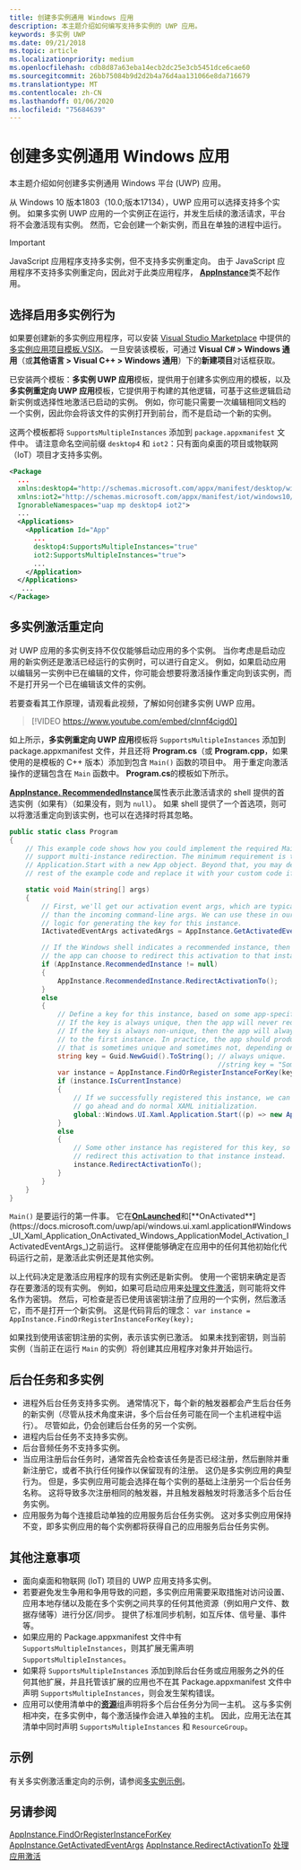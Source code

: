 ```yaml
---
title: 创建多实例通用 Windows 应用
description: 本主题介绍如何编写支持多实例的 UWP 应用。
keywords: 多实例 UWP
ms.date: 09/21/2018
ms.topic: article
ms.localizationpriority: medium
ms.openlocfilehash: cdb8d87a63eba14ecb2dc25e3cb5451dce6cae60
ms.sourcegitcommit: 26bb75084b9d2d2b4a76d4aa131066e8da716679
ms.translationtype: MT
ms.contentlocale: zh-CN
ms.lasthandoff: 01/06/2020
ms.locfileid: "75684639"
---
```

# <a name="create-a-multi-instance-universal-windows-app"></a>创建多实例通用 Windows 应用

本主题介绍如何创建多实例通用 Windows 平台 (UWP) 应用。

从 Windows 10 版本1803（10.0;版本17134），UWP 应用可以选择支持多个实例。 如果多实例 UWP 应用的一个实例正在运行，并发生后续的激活请求，平台将不会激活现有实例。 然而，它会创建一个新实例，而且在单独的进程中运行。

> [!IMPORTANT]
> JavaScript 应用程序支持多实例，但不支持多实例重定向。 由于 JavaScript 应用程序不支持多实例重定向，因此对于此类应用程序， [**AppInstance**](/uwp/api/windows.applicationmodel.appinstance)类不起作用。

## <a name="opt-in-to-multi-instance-behavior"></a>选择启用多实例行为

如果要创建新的多实例应用程序，可以安装 [Visual Studio Marketplace](https://marketplace.visualstudio.com/) 中提供的[多实例应用项目模板.VSIX](https://marketplace.visualstudio.com/items?itemName=AndrewWhitechapelMSFT.MultiInstanceApps)。 一旦安装该模板，可通过 **Visual C# > Windows 通用**（或**其他语言 > Visual C++ > Windows 通用**）下的**新建项目**对话框获取。

已安装两个模板：**多实例 UWP 应用**模板，提供用于创建多实例应用的模板，以及**多实例重定向 UWP 应用**模板，它提供用于构建的其他逻辑，可基于这些逻辑启动新实例或选择性地激活已启动的实例。 例如，你可能只需要一次编辑相同文档的一个实例，因此你会将该文件的实例打开到前台，而不是启动一个新的实例。

这两个模板都将 `SupportsMultipleInstances` 添加到 `package.appxmanifest` 文件中。 请注意命名空间前缀 `desktop4` 和 `iot2`：只有面向桌面的项目或物联网（IoT）项目才支持多实例。

```xml
<Package
  ...
  xmlns:desktop4="http://schemas.microsoft.com/appx/manifest/desktop/windows10/4"
  xmlns:iot2="http://schemas.microsoft.com/appx/manifest/iot/windows10/2"  
  IgnorableNamespaces="uap mp desktop4 iot2">
  ...
  <Applications>
    <Application Id="App"
      ...
      desktop4:SupportsMultipleInstances="true"
      iot2:SupportsMultipleInstances="true">
      ...
    </Application>
  </Applications>
   ...
</Package>
```

## <a name="multi-instance-activation-redirection"></a>多实例激活重定向

 对 UWP 应用的多实例支持不仅仅能够启动应用的多个实例。 当你考虑是启动应用的新实例还是激活已经运行的实例时，可以进行自定义。 例如，如果启动应用以编辑另一实例中已在编辑的文件，你可能会想要将激活操作重定向到该实例，而不是打开另一个已在编辑该文件的实例。

若要查看其工作原理，请观看此视频，了解如何创建多实例 UWP 应用。

> [!VIDEO https://www.youtube.com/embed/clnnf4cigd0]

如上所示，**多实例重定向 UWP 应用**模板将 `SupportsMultipleInstances` 添加到 package.appxmanifest 文件，并且还将 **Program.cs**（或 **Program.cpp**，如果使用的是模板的 C++ 版本）添加到包含 `Main()` 函数的项目中。 用于重定向激活操作的逻辑包含在 `Main` 函数中。 **Program.cs**的模板如下所示。

[**AppInstance. RecommendedInstance**](/uwp/api/windows.applicationmodel.appinstance.recommendedinstance)属性表示此激活请求的 shell 提供的首选实例（如果有）（如果没有，则为 `null`）。 如果 shell 提供了一个首选项，则可以将激活重定向到该实例，也可以在选择时将其忽略。

``` csharp
public static class Program
{
    // This example code shows how you could implement the required Main method to
    // support multi-instance redirection. The minimum requirement is to call
    // Application.Start with a new App object. Beyond that, you may delete the
    // rest of the example code and replace it with your custom code if you wish.

    static void Main(string[] args)
    {
        // First, we'll get our activation event args, which are typically richer
        // than the incoming command-line args. We can use these in our app-defined
        // logic for generating the key for this instance.
        IActivatedEventArgs activatedArgs = AppInstance.GetActivatedEventArgs();

        // If the Windows shell indicates a recommended instance, then
        // the app can choose to redirect this activation to that instance instead.
        if (AppInstance.RecommendedInstance != null)
        {
            AppInstance.RecommendedInstance.RedirectActivationTo();
        }
        else
        {
            // Define a key for this instance, based on some app-specific logic.
            // If the key is always unique, then the app will never redirect.
            // If the key is always non-unique, then the app will always redirect
            // to the first instance. In practice, the app should produce a key
            // that is sometimes unique and sometimes not, depending on its own needs.
            string key = Guid.NewGuid().ToString(); // always unique.
                                                    //string key = "Some-App-Defined-Key"; // never unique.
            var instance = AppInstance.FindOrRegisterInstanceForKey(key);
            if (instance.IsCurrentInstance)
            {
                // If we successfully registered this instance, we can now just
                // go ahead and do normal XAML initialization.
                global::Windows.UI.Xaml.Application.Start((p) => new App());
            }
            else
            {
                // Some other instance has registered for this key, so we'll 
                // redirect this activation to that instance instead.
                instance.RedirectActivationTo();
            }
        }
    }
}
```

`Main()` 是要运行的第一件事。 它在[**OnLaunched**](https://docs.microsoft.com/uwp/api/windows.ui.xaml.application#Windows_UI_Xaml_Application_OnLaunched_Windows_ApplicationModel_Activation_LaunchActivatedEventArgs_)和[**OnActivated**](https://docs.microsoft.com/uwp/api/windows.ui.xaml.application#Windows_UI_Xaml_Application_OnActivated_Windows_ApplicationModel_Activation_IActivatedEventArgs_)之前运行。 这样便能够确定在应用中的任何其他初始化代码运行之前，是激活此实例还是其他实例。

以上代码决定是激活应用程序的现有实例还是新实例。 使用一个密钥来确定是否存在要激活的现有实例。 例如，如果可启动应用来[处理文件激活](https://docs.microsoft.com/windows/uwp/launch-resume/handle-file-activation)，则可能将文件名作为密钥。 然后，可检查是否已使用该密钥注册了应用的一个实例，然后激活它，而不是打开一个新实例。 这是代码背后的理念： `var instance = AppInstance.FindOrRegisterInstanceForKey(key);`

如果找到使用该密钥注册的实例，表示该实例已激活。 如果未找到密钥，则当前实例（当前正在运行 `Main` 的实例）将创建其应用程序对象并开始运行。

## <a name="background-tasks-and-multi-instancing"></a>后台任务和多实例

- 进程外后台任务支持多实例。 通常情况下，每个新的触发器都会产生后台任务的新实例（尽管从技术角度来讲，多个后台任务可能在同一个主机进程中运行）。 尽管如此，仍会创建后台任务的另一个实例。
- 进程内后台任务不支持多实例。
- 后台音频任务不支持多实例。
- 当应用注册后台任务时，通常首先会检查该任务是否已经注册，然后删除并重新注册它，或者不执行任何操作以保留现有的注册。 这仍是多实例应用的典型行为。 但是，多实例应用可能会选择在每个实例的基础上注册另一个后台任务名称。 这将导致多次注册相同的触发器，并且触发器触发时将激活多个后台任务实例。
- 应用服务为每个连接启动单独的应用服务后台任务实例。 这对多实例应用保持不变，即多实例应用的每个实例都将获得自己的应用服务后台任务实例。 

## <a name="additional-considerations"></a>其他注意事项

- 面向桌面和物联网 (IoT) 项目的 UWP 应用支持多实例。
- 若要避免发生争用和争用导致的问题，多实例应用需要采取措施对访问设置、应用本地存储以及能在多个实例之间共享的任何其他资源（例如用户文件、数据存储等）进行分区/同步。 提供了标准同步机制，如互斥体、信号量、事件等。
- 如果应用的 Package.appxmanifest 文件中有 `SupportsMultipleInstances`，则其扩展无需声明 `SupportsMultipleInstances`。 
- 如果将 `SupportsMultipleInstances` 添加到除后台任务或应用服务之外的任何其他扩展，并且托管该扩展的应用也不在其 Package.appxmanifest 文件中声明 `SupportsMultipleInstances`，则会发生架构错误。
- 应用可以使用清单中的[**资源**](https://docs.microsoft.com/windows/uwp/launch-resume/declare-background-tasks-in-the-application-manifest)组声明将多个后台任务分为同一主机。 这与多实例相冲突，在多实例中，每个激活操作会进入单独的主机。 因此，应用无法在其清单中同时声明 `SupportsMultipleInstances` 和 `ResourceGroup`。

## <a name="sample"></a>示例

有关多实例激活重定向的示例，请参阅[多实例示例](https://github.com/Microsoft/AppModelSamples/tree/master/Samples/BananaEdit)。

## <a name="see-also"></a>另请参阅

[AppInstance.FindOrRegisterInstanceForKey](https://docs.microsoft.com/uwp/api/windows.applicationmodel.appinstance#Windows_ApplicationModel_AppInstance_FindOrRegisterInstanceForKey_System_String_)
[AppInstance.GetActivatedEventArgs](https://docs.microsoft.com/uwp/api/windows.applicationmodel.appinstance#Windows_ApplicationModel_AppInstance_GetActivatedEventArgs)
[AppInstance.RedirectActivationTo](https://docs.microsoft.com/uwp/api/windows.applicationmodel.appinstance#Windows_ApplicationModel_AppInstance_RedirectActivationTo)
[处理应用激活](https://docs.microsoft.com/windows/uwp/launch-resume/activate-an-app)
